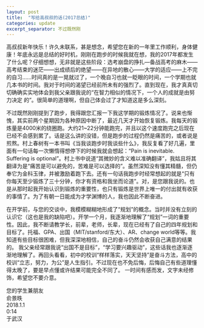 ```yaml
---
layout: post
title:  "写给高叔叔的话(2017总结)"
categories: update
excerpt_separator: 不过既然刚
---
```

 
高叔叔新年快乐！许久未联系，甚是想念，希望您在新的一年里工作顺利，身体健康！年底永远是总结的好时机，刚刚在跑步的时候我就在想，我的2017年都发生了什么呢？仔细想想，无非就是这些阶段：选考崩盘的挣扎—备战高考的麻木——高考结束的迷茫——出成绩后的绝望——在异地的散心——大学的适应——上不完的自习……时间真的是一晃就过了，一个晚自习也就一眨眼的时间，一个学期也就几本书的时间。我对于时间的渴望已经前所未有的强烈了。直到现在，我才真真切切确确实实地体会到我父亲跟我说的“在智力相似的情况下，一个人的成就是由努力决定
的”。很简单的道理啊，但自己体会过了才知道这是多么深刻。

不过既然刚刚提到了跑步，我得跟您汇报一下我这学期的锻炼情况了。说来也惭愧，其实前两个星期因为各种原因中断了，最近几天才开始恢复锻炼。我每天的锻炼量是4000米的绕圈跑。大约21~22分钟能跑完，并且以这个速度跑完之后现在已经不会感到累了。话是这么讲的没错，但是跑步的过程仍然是痛苦的，或者说是煎熬。村上春树有一本书叫《当我谈跑步时我谈些什么》，我反复看了好几遍，里面有一句话每一次懒惰得想停下的时候我就会想起：“Pain is inevitable. Suffering is optional”。村上书中说道“其微妙的含义难以准确翻译”，我姑且将其翻译为是“痛苦是可以避免的，苦难是可以选择的”。虽然深知没有懂其精髓，但仍奉它为金科玉律，并被激励着跑下去。还有一句话我跑步时经常想起的就是“只有你每天至少锻炼了三十分钟，你才有资格和我坐而论道”。对，是您跟我说的。也是从那时起我开始认识到锻炼的重要性，也只有锻炼是世界上唯一的付出就有收获的事情了。为了有朝一日能成为才学渊博的人，我也因此不断奋进。

在开学前，与您的交谈中，我模模糊糊地形成了“规划”的概念。当时并没有立刻的认识它（这也是我的缺陷吧）。开学一个月，我逐渐地理解了“规划”一词的重要性。因此，我不断请教学长，前辈，老师，长辈，现在已经有了自己的四年规划和目标了。托福、GPA、出国（MIT/stanford/东大）、AR、change world等等。我知道有些目标很困难，但我深深地相信，自己的奋斗仍然会收获自己满意的结果的。 我父亲经常跟我说“出国不是目标”，“学习要兴趣驱动”，这些话我也逐渐逐渐地理解了。再回头看看，初中的校训“样样落实，天天坚持”是奋斗方法，高中的校训“立志，努力，为公”是人生指引。不过现在也不免后悔，后悔自己有些道理懂得太晚了，要是早点懂或许结果可能完全不同了。 一时间有感而发，文字未经修饰，希望您不要介意。

您的学生兼朋友  
俞景昳  
2018.1.1     
0:14   
于武汉  
